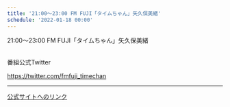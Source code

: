 ```yaml
---
title: '21:00～23:00 FM FUJI「タイムちゃん」矢久保美緒'
schedule: '2022-01-18 00:00'
---
```


<div id="detailBody"> <p>  21:00～23:00 FM FUJI「タイムちゃん」矢久保美緒 </p> <p>  <br/>  番組公式Twitter </p> <p>  <a href="https://twitter.com/fmfuji_timechan" target="_blank">   https://twitter.com/fmfuji_timechan  </a> </p></div>

---
[公式サイトへのリンク]('http://www.nogizaka46.com/schedule/2022/01/064671.php?member=mio-yakubo&category=&monthly=202201')